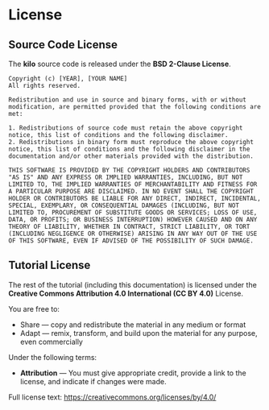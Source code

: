 # License

## Source Code License

The **kilo** source code is released under the **BSD 2-Clause License**.

```
Copyright (c) [YEAR], [YOUR NAME]
All rights reserved.

Redistribution and use in source and binary forms, with or without modification, are permitted provided that the following conditions are met:

1. Redistributions of source code must retain the above copyright notice, this list of conditions and the following disclaimer.
2. Redistributions in binary form must reproduce the above copyright notice, this list of conditions and the following disclaimer in the documentation and/or other materials provided with the distribution.

THIS SOFTWARE IS PROVIDED BY THE COPYRIGHT HOLDERS AND CONTRIBUTORS "AS IS" AND ANY EXPRESS OR IMPLIED WARRANTIES, INCLUDING, BUT NOT LIMITED TO, THE IMPLIED WARRANTIES OF MERCHANTABILITY AND FITNESS FOR A PARTICULAR PURPOSE ARE DISCLAIMED. IN NO EVENT SHALL THE COPYRIGHT HOLDER OR CONTRIBUTORS BE LIABLE FOR ANY DIRECT, INDIRECT, INCIDENTAL, SPECIAL, EXEMPLARY, OR CONSEQUENTIAL DAMAGES (INCLUDING, BUT NOT LIMITED TO, PROCUREMENT OF SUBSTITUTE GOODS OR SERVICES; LOSS OF USE, DATA, OR PROFITS; OR BUSINESS INTERRUPTION) HOWEVER CAUSED AND ON ANY THEORY OF LIABILITY, WHETHER IN CONTRACT, STRICT LIABILITY, OR TORT (INCLUDING NEGLIGENCE OR OTHERWISE) ARISING IN ANY WAY OUT OF THE USE OF THIS SOFTWARE, EVEN IF ADVISED OF THE POSSIBILITY OF SUCH DAMAGE.
```

## Tutorial License

The rest of the tutorial (including this documentation) is licensed under the **Creative Commons Attribution 4.0 International (CC BY 4.0)** License.

You are free to:

- Share — copy and redistribute the material in any medium or format
- Adapt — remix, transform, and build upon the material for any purpose, even commercially

Under the following terms:

- **Attribution** — You must give appropriate credit, provide a link to the license, and indicate if changes were made.

Full license text: https://creativecommons.org/licenses/by/4.0/
